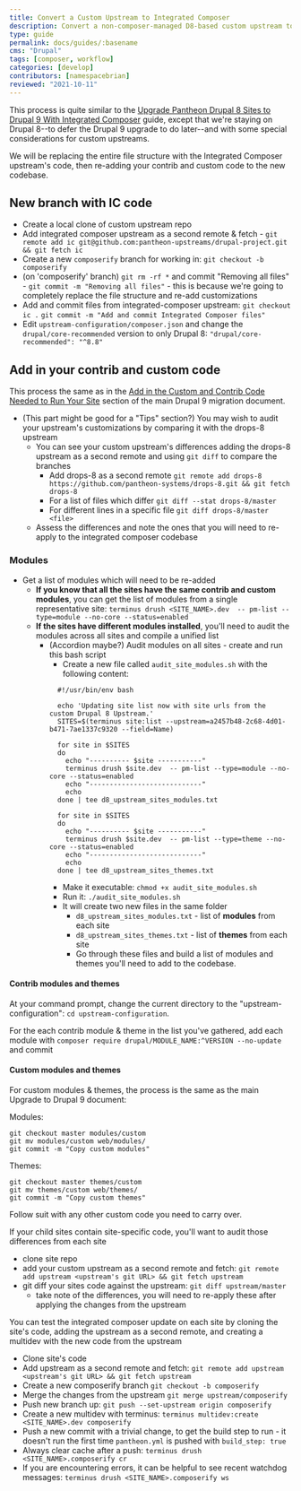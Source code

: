 ```yaml
---
title: Convert a Custom Upstream to Integrated Composer
description: Convert a non-composer-managed D8-based custom upstream to Integrated Composer
type: guide
permalink: docs/guides/:basename
cms: "Drupal"
tags: [composer, workflow]
categories: [develop]
contributors: [namespacebrian]
reviewed: "2021-10-11"
---
```


This process is quite similar to the [Upgrade Pantheon Drupal 8 Sites to Drupal 9 With Integrated Composer](/docs/guides/drupal-9-migration/upgrade-to-d9) guide, except that we're staying on Drupal 8--to defer the Drupal 9 upgrade to do later--and with some special considerations for custom upstreams.

We will be replacing the entire file structure with the Integrated Composer upstream's code, then re-adding your contrib and custom code to the new codebase.


## New branch with IC code
- Create a local clone of custom upstream repo
- Add integrated composer upstream as a second remote & fetch - `git remote add ic git@github.com:pantheon-upstreams/drupal-project.git && git fetch ic`
- Create a new `composerify` branch for working in: `git checkout -b composerify`
- (on 'composerify' branch) `git rm -rf *` and commit "Removing all files" - `git commit -m "Removing all files"` - this is because we're going to completely replace the file structure and re-add customizations
- Add and commit files from integrated-composer upstream: `git checkout ic .`  `git commit -m "Add and commit Integrated Composer files"`
- Edit `upstream-configuration/composer.json` and change the `drupal/core-recommended` version to only Drupal 8: `"drupal/core-recommended": "^8.8"`


## Add in your contrib and custom code

This process the same as in the [Add in the Custom and Contrib Code Needed to Run Your Site](https://pantheon.io/docs/guides/drupal-9-migration/upgrade-to-d9#contributed-code) section of the main Drupal 9 migration document.


- (This part might be good for a "Tips" section?) You may wish to audit your upstream's customizations by comparing it with the drops-8 upstream
  - You can see your custom upstream's differences adding the drops-8 upstream as a second remote and using `git diff` to compare the branches
    - Add drops-8 as a second remote `git remote add drops-8 https://github.com/pantheon-systems/drops-8.git && git fetch drops-8`
    - For a list of files which differ `git diff --stat drops-8/master`
    - For different lines in a specific file `git diff drops-8/master <file>`
  - Assess the differences and note the ones that you will need to re-apply to the integrated composer codebase


### Modules


- Get a list of modules which will need to be re-added
  - **If you know that all the sites have the same contrib and custom modules**, you can get the list of modules from a single representative site:
    `terminus drush <SITE_NAME>.dev  -- pm-list --type=module --no-core --status=enabled`
  - **If the sites have different modules installed**, you'll need to audit the modules across all sites and compile a unified list
    - (Accordion maybe?) Audit modules on all sites - create and run this bash script
      - Create a new file called `audit_site_modules.sh` with the following content:
      ```
        #!/usr/bin/env bash

        echo 'Updating site list now with site urls from the custom Drupal 8 Upstream.'
        SITES=$(terminus site:list --upstream=a2457b48-2c68-4d01-b471-7ae1337c9320 --field=Name)

        for site in $SITES
        do
          echo "---------- $site -----------"
          terminus drush $site.dev  -- pm-list --type=module --no-core --status=enabled
          echo "----------------------------"
          echo
        done | tee d8_upstream_sites_modules.txt

        for site in $SITES
        do
          echo "---------- $site -----------"
          terminus drush $site.dev  -- pm-list --type=theme --no-core --status=enabled
          echo "----------------------------"
          echo
        done | tee d8_upstream_sites_themes.txt

      ```
      - Make it executable: `chmod +x audit_site_modules.sh`
      - Run it: `./audit_site_modules.sh`
      - It will create two new files in the same folder
        - `d8_upstream_sites_modules.txt` - list of **modules** from each site
        - `d8_upstream_sites_themes.txt` - list of **themes** from each site
        - Go through these files and build a list of modules and themes you'll need to add to the codebase.

#### Contrib modules and themes

At your command prompt, change the current directory to the "upstream-configuration": `cd upstream-configuration`.

For the each contrib module & theme in the list you've gathered, add each module with `composer require drupal/MODULE_NAME:^VERSION --no-update` and commit

#### Custom modules and themes

For custom modules & themes, the process is the same as the main Upgrade to Drupal 9 document:

  Modules:

  ```bash{promptUser:user}
  git checkout master modules/custom
  git mv modules/custom web/modules/
  git commit -m "Copy custom modules"
  ```

  Themes:

  ```bash{promptUser:user}
  git checkout master themes/custom
  git mv themes/custom web/themes/
  git commit -m "Copy custom themes"
  ```

  Follow suit with any other custom code you need to carry over.



If your child sites contain site-specific code, you'll want to audit those differences from each site
- clone site repo
- add your custom upstream as a second remote and fetch: `git remote add upstream <upstream's git URL> && git fetch upstream`
- git diff your sites code against the upstream: `git diff upstream/master`
  - take note of the differences, you will need to re-apply these after applying the changes from the upstream


You can test the integrated composer update on each site by cloning the site's code, adding the upstream as a second remote, and creating a multidev with the new code from the upstream
- Clone site's code
- Add upstream as a second remote and fetch: `git remote add upstream <upstream's git URL> && git fetch upstream`
- Create a new composerify branch `git checkout -b composerify`
- Merge the changes from the upstream `git merge upstream/composerify`
- Push new branch up: `git push --set-upstream origin composerify`
- Create a new multidev with terminus: `terminus multidev:create <SITE_NAME>.dev composerify`
- Push a new commit with a trivial change, to get the build step to run - it doesn't run the first time `pantheon.yml` is pushed with `build_step: true`
- Always clear cache after a push: `terminus drush <SITE_NAME>.composerify cr`
- If you are encountering errors, it can be helpful to see recent watchdog messages: `terminus drush <SITE_NAME>.composerify ws`


